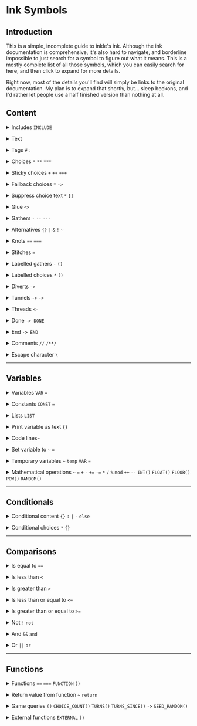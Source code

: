 # Ink Symbols

## Introduction

This is a simple, incomplete guide to inkle's ink. Although the ink documentation is comprehensive, it's also hard to navigate, and borderline impossible to just search for a symbol to figure out what it means. This is a mostly complete list of all those symbols, which you can easily search for here, and then click to expand for more details.

Right now, most of the details you'll find will simply be links to the original documentation. My plan is to expand that shortly, but... sleep beckons, and I'd rather let people use a half finished version than nothing at all.

## Content

<p><details><summary>Includes <code>INCLUDE</code></summary>

Learn more [here](https://github.com/inkle/ink/blob/master/Documentation/WritingWithInk.md#script-files-can-be-combined).

</details></p>

<p><details><summary>Text</summary>

<https://github.com/inkle/ink/blob/master/Documentation/WritingWithInk.md#the-simplest-ink-script>

</details></p>

<p><details><summary>Tags <code>#</code> <code>:</code></summary>

<https://github.com/inkle/ink/blob/master/Documentation/WritingWithInk.md#tags>

</details></p>

<p><details><summary>Choices <code>*</code> <code>**</code> <code>***</code> </summary>

<https://github.com/inkle/ink/blob/master/Documentation/WritingWithInk.md#2-choices>

</details></p>

<p><details><summary>Sticky choices <code>+</code> <code>++</code> <code>+++</code> </summary>

<https://github.com/inkle/ink/blob/master/Documentation/WritingWithInk.md#sticky-choices>

</details></p>

<p><details><summary>Fallback choices <code>*</code> <code>-></code></summary>

<https://github.com/inkle/ink/blob/master/Documentation/WritingWithInk.md#fallback-choices>

</details></p>

<p><details><summary>Suppress choice text <code>*</code> <code>[]</code></summary>

<https://github.com/inkle/ink/blob/master/Documentation/WritingWithInk.md#suppressing-choice-text>

</details></p>

<p><details><summary>Glue <code><></code></summary>

<https://github.com/inkle/ink/blob/master/Documentation/WritingWithInk.md#glue>

</details></p>

<p><details><summary>Gathers <code>-</code> <code>--</code> <code>---</code> </summary>

<https://github.com/inkle/ink/blob/master/Documentation/WritingWithInk.md#1-gathers>

</details></p>

<p><details><summary>Alternatives <code>{}</code> <code>|</code> <code>&</code> <code>!</code> <code>~</code></summary>

have to "*\ " choices if you want to start them with a sequence

<https://github.com/inkle/ink/blob/master/Documentation/WritingWithInk.md#sequences-cycles-and-other-alternatives>

<p><details><summary>Sequences <code>{}</code> <code>|</code></summary>

</details></p>

<p><details><summary>Cycles <code>{}</code> <code>|</code> <code>&</code></summary>

</details></p>

<p><details><summary>Once-only sequences <code>{}</code> <code>|</code> <code>!</code></summary>

</details></p>

<p><details><summary>Shuffles <code>{}</code> <code>|</code> <code>~</code></summary>

</details></p>

</details></p>

<p><details><summary>Knots <code>==</code> <code>===</code></summary>

<https://github.com/inkle/ink/blob/master/Documentation/WritingWithInk.md#pieces-of-content-are-called-knots>

</details></p>

<p><details><summary>Stitches <code>=</code></summary>

<https://github.com/inkle/ink/blob/master/Documentation/WritingWithInk.md#knots-can-be-subdivided>

</details></p>

<p><details><summary>Labelled gathers <code>-</code> <code>()</code></summary>

<https://github.com/inkle/ink/blob/master/Documentation/WritingWithInk.md#gathers-and-options-can-be-labelled>

</details></p>

<p><details><summary>Labelled choices <code>*</code> <code>()</code></summary>

<https://github.com/inkle/ink/blob/master/Documentation/WritingWithInk.md#advanced-all-options-can-be-labelled>

</details></p>

<p><details><summary>Diverts <code>-></code></summary>

<https://github.com/inkle/ink/blob/master/Documentation/WritingWithInk.md#4-diverts>

</details></p>

<p><details><summary>Tunnels <code>-></code> <code>-></code></summary>

<https://github.com/inkle/ink/blob/master/Documentation/WritingWithInk.md#1-tunnels>

</details></p>

<p><details><summary>Threads <code><-</code></summary>

<https://github.com/inkle/ink/blob/master/Documentation/WritingWithInk.md#2-threads>

</details></p>

<p><details><summary>Done <code>-> DONE</code></summary>

<https://github.com/inkle/ink/blob/master/Documentation/WritingWithInk.md#using---done>

</details></p>

<p><details><summary>End <code>-> END</code></summary>

<https://github.com/inkle/ink/blob/master/Documentation/WritingWithInk.md#advanced-a-knottier-hello-world>

</details></p>

<p><details><summary>Comments <code>//</code> <code>/**/</code> </summary>

<https://github.com/inkle/ink/blob/master/Documentation/WritingWithInk.md#comments>

</details></p>

<p><details><summary>Escape character <code>\</code></summary>

</details></p>

---

## Variables

<p><details><summary>Variables <code>VAR</code> <code>=</code></summary>

distinguish types
	integer, floating point (decimal), content, or a story address.

<https://github.com/inkle/ink/blob/master/Documentation/WritingWithInk.md#defining-global-variables>

</details></p>

<p><details><summary>Constants <code>CONST</code> <code>=</code></summary>

<https://github.com/inkle/ink/blob/master/Documentation/WritingWithInk.md#global-constants>

</details></p>

<p><details><summary>Lists <code>LIST</code></summary>

<https://github.com/inkle/ink/blob/master/Documentation/WritingWithInk.md#1-basic-lists>

</details></p>

<p><details><summary>Print variable as text <code>{}</code></summary>

<https://github.com/inkle/ink/blob/master/Documentation/WritingWithInk.md#printing-variables>

</details></p>

<p><details><summary>Code lines<code>~</code></summary>

<https://github.com/inkle/ink/blob/master/Documentation/WritingWithInk.md#2-logic>

</details></p>

<p><details><summary>Set variable to <code>~</code> <code>=</code></summary>

</details></p>

<p><details><summary>Temporary variables <code>~</code> <code>temp</code> <code>VAR</code> <code>=</code></summary>

<https://github.com/inkle/ink/blob/master/Documentation/WritingWithInk.md#4-temporary-variables>

</details></p>

<p><details><summary>Mathematical operations <code>~</code> <code>=</code> <code>+</code> <code>-</code> <code>+=</code> <code>-=</code> <code>*</code> <code>/</code> <code>%</code> <code>mod</code> <code>++</code> <code>--</code> <code>INT()</code> <code>FLOAT()</code> <code>FLOOR()</code> <code>POW()</code> <code>RANDOM()</code></summary>

<https://github.com/inkle/ink/blob/master/Documentation/WritingWithInk.md#mathematics>

<p><details><summary>	Add <code>~</code> <code>+</code></summary>

</details></p>

<p><details><summary>	Subtract <code>~</code> <code>-</code></summary>

</details></p>

<p><details><summary>	Add and assign <code>~</code> <code>+=</code></summary>

</details></p>

<p><details><summary>	Subtract and assign <code>~</code> <code>-=</code></summary>

</details></p>

<p><details><summary>	Multiply <code>~</code> <code>*</code></summary>

</details></p>

<p><details><summary>	Divide <code>~</code> <code>/</code></summary>

</details></p>

<p><details><summary>	Modulo, remainder <code>~</code> <code>%</code> <code>mod</code></summary>

</details></p>

<p><details><summary>	Increment variable <code>~</code> <code>++</code></summary>

has additional meaning in other languages, but here, is literally just identical to +=

</details></p>

<p><details><summary>	Decrement variable <code>~</code> <code>--</code></summary>

has additional meaning in other languages, but here, is literally just identical to -=

</details></p>

<p><details><summary>	Round numbers <code>INT()</code> <code>FLOAT()</code> <code>FLOOR()</code></summary>

<https://github.com/inkle/ink/blob/master/Documentation/WritingWithInk.md#advanced-int-floor-and-float>

</details></p>

<p><details><summary>	X to the power of Y <code>POW()</code></summary>

</details></p>

<p><details><summary>Generate a random number <code>RANDOM()</code></summary>

<https://github.com/inkle/ink/blob/master/Documentation/WritingWithInk.md#randommin-max>

</details></p>

</details></p>

---

## Conditionals

<p><details><summary>Conditional content <code>{}</code> <code>:</code> <code>|</code> <code>-</code> <code>else</code></summary>

one line if
<https://github.com/inkle/ink/blob/master/Documentation/WritingWithInk.md#conditional-text>

one line if else
<https://github.com/inkle/ink/blob/master/Documentation/WritingWithInk.md#conditional-text>

multi line if
<https://github.com/inkle/ink/blob/master/Documentation/WritingWithInk.md#a-simple-if>

if, else
<https://github.com/inkle/ink/blob/master/Documentation/WritingWithInk.md#a-simple-if>

if, else if, else
<https://github.com/inkle/ink/blob/master/Documentation/WritingWithInk.md#extended-ifelse-ifelse-blocks>

switch statements
<https://github.com/inkle/ink/blob/master/Documentation/WritingWithInk.md#switch-blocks>

</details></p>

<p><details><summary>Conditional choices <code>*</code> <code>{}</code></summary>

<https://github.com/inkle/ink/blob/master/Documentation/WritingWithInk.md#conditional-choices>

<https://github.com/inkle/ink/blob/master/Documentation/WritingWithInk.md#advanced-multiple-conditions>

</details></p>

---

## Comparisons

<p><details><summary>Is equal to <code>==</code></summary>

</details></p>

<p><details><summary>Is less than <code><</code></summary>

</details></p>

<p><details><summary>Is greater than <code>></code></summary>

</details></p>

<p><details><summary>Is less than or equal to <code><=</code></summary>

</details></p>

<p><details><summary>Is greater than or equal to <code>>=</code></summary>

</details></p>

<p><details><summary>Not <code>!</code> <code>not</code></summary>

use not instead of !, otherwise compiler may see text as once only list

<https://github.com/inkle/ink/blob/master/Documentation/WritingWithInk.md#logical-operators-and-and-or>

</details></p>

<p><details><summary>And <code>&&</code> <code>and</code></summary>

<https://github.com/inkle/ink/blob/master/Documentation/WritingWithInk.md#logical-operators-and-and-or>

</details></p>

<p><details><summary>Or <code>||</code> <code>or</code></summary>

<https://github.com/inkle/ink/blob/master/Documentation/WritingWithInk.md#logical-operators-and-and-or>

</details></p>

---

## Functions

<p><details><summary>Functions <code>==</code> <code>===</code> <code>FUNCTION</code> <code>()</code></summary>

<https://github.com/inkle/ink/blob/master/Documentation/WritingWithInk.md#5-functions>

</details></p>

<p><details><summary>Return value from function <code>~</code> <code>return</code></summary>

</details></p>

<p><details><summary>Game queries <code>()</code> <code>CHOICE_COUNT()</code> <code>TURNS()</code> <code>TURNS_SINCE()</code> <code>-></code> <code>SEED_RANDOM()</code> </summary>

<p><details><summary>Count available choices <code>CHOICE_COUNT()</code></summary>

<https://github.com/inkle/ink/blob/master/Documentation/WritingWithInk.md#choice_count>

</details></p>

<p><details><summary>Count turns played so far <code>TURNS()</code></summary>

<https://github.com/inkle/ink/blob/master/Documentation/WritingWithInk.md#turns>

</details></p>

<p><details><summary>Turns since labelled content <code>TURNS_SINCE()</code> <code>-></code></summary>

<https://github.com/inkle/ink/blob/master/Documentation/WritingWithInk.md#turns_since--knot>

</details></p>

<p><details><summary>Set the random number generator's seed <code>SEED_RANDOM()</code></summary>

<https://github.com/inkle/ink/blob/master/Documentation/WritingWithInk.md#seed_random>

</details></p>

</details></p>

<p><details><summary>External functions <code>EXTERNAL</code> <code>()</code></summary>

<https://github.com/inkle/ink/blob/master/Documentation/RunningYourInk.md#external-functions>

</details></p>
